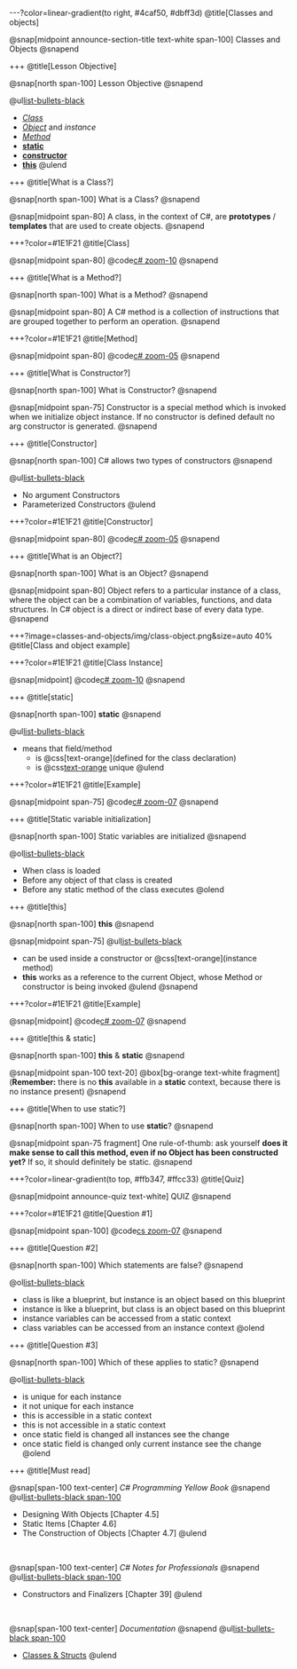 ---?color=linear-gradient(to right, #4caf50, #dbff3d)
@title[Classes and objects]

@snap[midpoint announce-section-title text-white span-100]
Classes and Objects
@snapend

+++
@title[Lesson Objective]

@snap[north span-100]
Lesson Objective
@snapend

@ul[list-bullets-black](false)
- [*Class*](https://docs.microsoft.com/en-us/dotnet/csharp/programming-guide/classes-and-structs/classes)
- [*Object*](https://docs.microsoft.com/en-us/dotnet/csharp/programming-guide/classes-and-structs/objects) and *instance*
- [*Method*](https://docs.microsoft.com/en-us/dotnet/csharp/programming-guide/classes-and-structs/methods)
- [**static**](https://docs.microsoft.com/en-us/dotnet/csharp/language-reference/keywords/static)
- [**constructor**](https://docs.microsoft.com/en-us/dotnet/csharp/programming-guide/classes-and-structs/constructors)
- [**this**](https://docs.microsoft.com/en-us/dotnet/csharp/language-reference/keywords/this)
@ulend

+++
@title[What is a Class?]

@snap[north span-100]
What is a Class?
@snapend

@snap[midpoint span-80]
A class, in the context of C#, are **prototypes** / **templates** that are used to create objects. 
@snapend

+++?color=#1E1F21
@title[Class]

@snap[midpoint span-80]
@code[c# zoom-10](classes-and-objects/src/what-is-class.cs)
@snapend

+++
@title[What is a Method?]

@snap[north span-100]
What is a Method?
@snapend

@snap[midpoint span-80]
A C# method is a collection of instructions that are grouped together to perform an operation.
@snapend

+++?color=#1E1F21
@title[Method]

@snap[midpoint span-80]
@code[c# zoom-05](classes-and-objects/src/what-is-method.cs)
@snapend

+++
@title[What is Constructor?]

@snap[north span-100]
What is Constructor?
@snapend

@snap[midpoint span-75]
Constructor is a special method which is invoked when we initialize object instance. If no constructor is defined default no arg constructor is generated.
@snapend

+++
@title[Constructor]

@snap[north span-100]
C# allows two types of constructors
@snapend

@ul[list-bullets-black](false)
- No argument Constructors
- Parameterized Constructors
@ulend

+++?color=#1E1F21
@title[Constructor]

@snap[midpoint span-80]
@code[c# zoom-05](classes-and-objects/src/what-is-constructor.cs)
@snapend

+++
@title[What is an Object?]

@snap[north span-100]
What is an Object?
@snapend

@snap[midpoint span-80]
Object refers to a particular instance of a class, where the object can be a combination of variables, functions, and data structures.
In C# object is a direct or indirect base of every data type.
@snapend

+++?image=classes-and-objects/img/class-object.png&size=auto 40%
@title[Class and object example]

+++?color=#1E1F21
@title[Class Instance]

@snap[midpoint]
@code[c# zoom-10](classes-and-objects/src/what-is-object-instance.cs)
@snapend

+++
@title[static]

@snap[north span-100]
**static**
@snapend

@ul[list-bullets-black](false)
- means that field/method
  - is @css[text-orange](defined for the class declaration)
  - is @css[text-orange](not) unique
@ulend

+++?color=#1E1F21
@title[Example]

@snap[midpoint span-75]
@code[c# zoom-07](classes-and-objects/src/what-is-static.cs)
@snapend

+++
@title[Static variable initialization]

@snap[north span-100]
Static variables are initialized
@snapend

@ol[list-bullets-black](false) 
- When class is loaded
- Before any object of that class is created
- Before any static method of the class executes
@olend

+++
@title[this]

@snap[north span-100]
**this**
@snapend

@snap[midpoint span-75]
@ul[list-bullets-black](false)
- can be used inside a constructor or @css[text-orange](instance method)
- **this** works as a reference to the current Object, whose Method or constructor is being invoked
@ulend
@snapend

+++?color=#1E1F21
@title[Example]

@snap[midpoint]
@code[c# zoom-07](classes-and-objects/src/what-is-this.cs)
@snapend

+++
@title[this & static]

@snap[north span-100]
**this** & **static**
@snapend

@snap[midpoint span-100 text-20]
@box[bg-orange text-white fragment](**Remember:** there is no **this** available in a **static** context, because there is no instance present)
@snapend

+++
@title[When to use static?]

@snap[north span-100]
When to use **static**?
@snapend

@snap[midpoint span-75 fragment]
One rule-of-thumb: ask yourself **does it make sense to call this method, even if no Object has been constructed yet?** 
If so, it should definitely be static.
@snapend

+++?color=linear-gradient(to top, #ffb347, #ffcc33)
@title[Quiz]

@snap[midpoint announce-quiz text-white]
QUIZ
@snapend

+++?color=#1E1F21
@title[Question #1]

@snap[midpoint span-100]
@code[cs zoom-07](classes-and-objects/src/quiz-static.cs)
@snapend

+++
@title[Question #2]

@snap[north span-100]
Which statements are false?
@snapend

@ol[list-bullets-black](false)
- class is like a blueprint, but instance is an object based on this blueprint
- instance is like a blueprint, but class is an object based on this blueprint
- instance variables can be accessed from a static context
- class variables can be accessed from an instance context
@olend

+++
@title[Question #3]

@snap[north span-100]
Which of these applies to static?
@snapend

@ol[list-bullets-black](false)
- is unique for each instance
- it not unique for each instance
- this is accessible in a static context
- this is not accessible in a static context
- once static field is changed all instances see the change
- once static field is changed only current instance see the change
@olend

+++
@title[Must read]

@snap[span-100 text-center]
*C# Programming Yellow Book*
@snapend
@ul[list-bullets-black span-100](false)
- Designing With Objects [Chapter 4.5]
- Static Items [Chapter 4.6]
- The Construction of Objects [Chapter 4.7]
@ulend

<br/>

@snap[span-100 text-center]
*C# Notes for Professionals*
@snapend
@ul[list-bullets-black span-100](false)
- Constructors and Finalizers [Chapter 39]
@ulend

<br/>

@snap[span-100 text-center]
*Documentation*
@snapend
@ul[list-bullets-black span-100](false)
- [Classes & Structs](https://docs.microsoft.com/en-us/dotnet/csharp/programming-guide/classes-and-structs/)
@ulend